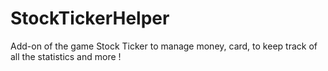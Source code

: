 # StockTickerHelper
Add-on of the game Stock Ticker to manage money, card, to keep track of all the statistics and more !

